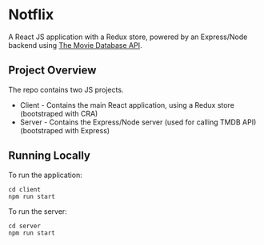 # Notflix

A React JS application with a Redux store, powered by an Express/Node backend using [The Movie Database API](https://developers.themoviedb.org/3).

## Project Overview

The repo contains two JS projects.
* Client - Contains the main React application, using a Redux store (bootstraped with CRA)
* Server - Contains the Express/Node server (used for calling TMDB API) (bootstraped with Express)

## Running Locally
To run the application:
```
cd client
npm run start
```
To run the server:
```
cd server
npm run start
```
